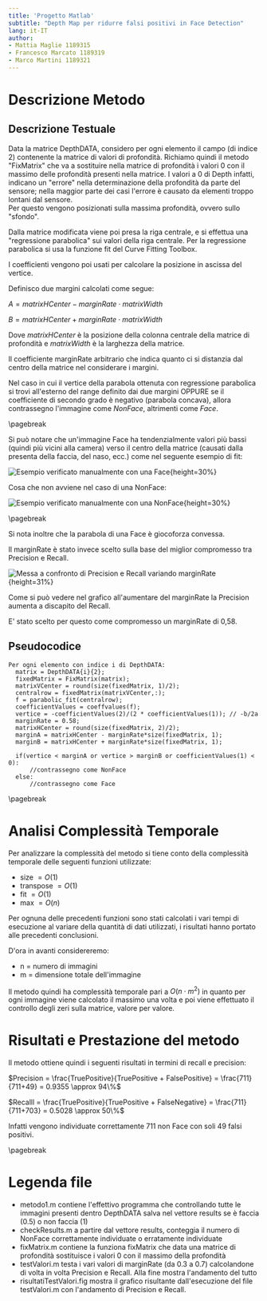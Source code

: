 ```yaml
---
title: 'Progetto Matlab'
subtitle: "Depth Map per ridurre falsi positivi in Face Detection"
lang: it-IT
author:
- Mattia Maglie 1189315
- Francesco Marcato 1189319
- Marco Martini 1189321
---
```


# Descrizione Metodo

## Descrizione Testuale

Data la matrice DepthDATA, considero per ogni elemento il campo (di indice 2) contenente la matrice di valori di profondità.
Richiamo quindi il metodo "FixMatrix" che va a sostituire nella matrice di profondità i valori 0 con il massimo delle profondità presenti nella matrice.
I valori a 0 di Depth infatti, indicano un "errore" nella determinazione della profondità da parte del sensore; nella maggior parte dei casi l'errore è causato da elementi troppo lontani dal sensore.\
Per questo vengono posizionati sulla massima profondità, ovvero sullo "sfondo".

Dalla matrice modificata viene poi presa la riga centrale, e si effettua una "regressione parabolica" sui valori della riga centrale.
Per la regressione parabolica si usa la funzione fit del Curve Fitting Toolbox.

I coefficienti vengono poi usati per calcolare la posizione in ascissa del vertice.

Definisco due margini calcolati come segue:

$A = matrixHCenter - marginRate \cdot matrixWidth$

$B = matrixHCenter + marginRate \cdot matrixWidth$

Dove $matrixHCenter$ è la posizione della colonna centrale della matrice di profondità e $matrixWidth$ è la larghezza della matrice.

Il coefficiente marginRate arbitrario che indica quanto ci si distanzia dal centro della matrice nel considerare i margini.

Nel caso in cui il vertice della parabola ottenuta con regressione parabolica si trovi all'esterno del range definito dai due margini OPPURE se il coefficiente di secondo grado è negativo (parabola concava), allora contrassegno l'immagine come *NonFace*, altrimenti come *Face*.

\pagebreak

Si può notare che un'immagine Face ha tendenzialmente valori più bassi (quindi più vicini alla
camera) verso il centro della matrice (causati dalla presenta della faccia, del naso, ecc.) come nel seguente esempio di fit: 

![Esempio verificato manualmente con una Face](img/Face.png){height=30%}

Cosa che non avviene nel caso di una NonFace: 

![Esempio verificato manualmente con una NonFace](img/NonFacce.png){height=30%}

\pagebreak

Si nota inoltre che la parabola di una Face è giocoforza convessa.

Il marginRate è stato invece scelto sulla base del miglior compromesso tra Precision e Recall.

![Messa a confronto di Precision e Recall variando marginRate](img/testingGraph.png){height=31%}

Come si può vedere nel grafico all'aumentare del marginRate la Precision aumenta a discapito del Recall.

E' stato scelto per questo come compromesso un marginRate di 0,58.

## Pseudocodice

```
Per ogni elemento con indice i di DepthDATA:
  matrix = DepthDATA{i}{2}; 
  fixedMatrix = FixMatrix(matrix);
  matrixVCenter = round(size(fixedMatrix, 1)/2);
  centralrow = fixedMatrix(matrixVCenter,:);
  f = parabolic_fit(centralrow);
  coefficientValues = coeffvalues(f);
  vertice = -coefficientValues(2)/(2 * coefficientValues(1)); // -b/2a
  marginRate = 0.58;
  matrixHCenter = round(size(fixedMatrix, 2)/2);
  marginA = matrixHCenter - marginRate*size(fixedMatrix, 1);
  marginB = matrixHCenter + marginRate*size(fixedMatrix, 1);
  
  if(vertice < marginA or vertice > marginB or coefficientValues(1) < 0):
      //contrassegno come NonFace
  else:
      //contrassegno come Face
```

\pagebreak

# Analisi Complessità Temporale

Per analizzare la complessità del metodo si tiene conto della complessità temporale delle seguenti funzioni utilizzate:

+ size $= O(1)$
+ transpose $= O(1)$
+ fit $= O(1)$
+ max $= O(n)$

Per ognuna delle precedenti funzioni sono stati calcolati i vari tempi di esecuzione al variare della quantità di dati utilizzati, i risultati hanno portato alle precedenti conclusioni.

D'ora in avanti considereremo: 

+ n = numero di immagini 
+ m = dimensione totale dell'immagine

Il metodo quindi ha complessità temporale pari a $O(n \cdot m^2)$ in quanto per ogni immagine viene calcolato il massimo una volta e poi viene effettuato il controllo degli zeri sulla matrice, valore per valore.

# Risultati e Prestazione del metodo

Il metodo ottiene quindi i seguenti risultati in termini di recall e precision:

$Precision = \frac{TruePositive}{TruePositive + FalsePositive} = \frac{711}{711+49} = 0.9355 \approx 94\%$


$Recalll = \frac{TruePositive}{TruePositive + FalseNegative} = \frac{711}{711+703} = 0.5028 \approx 50\%$

Infatti vengono individuate correttamente 711 non Face con soli 49 falsi positivi.

\pagebreak

# Legenda file

+ metodo1.m contiene l'effettivo programma che controllando tutte le immagini presenti dentro DepthDATA salva nel vettore results se è faccia (0.5) o non faccia (1)
+ checkResults.m a partire dal vettore results, conteggia il numero di NonFace correttamente individuate o erratamente individuate
+ fixMatrix.m contiene la funziona fixMatrix che data una matrice di profondità sostituisce i valori 0 con il massimo della profondità
+ testValori.m testa i vari valori di marginRate (da 0.3 a 0.7) calcolandone di volta in volta Precision e Recall. Alla fine mostra l'andamento del tutto
+ risultatiTestValori.fig mostra il grafico risultante dall'esecuzione del file testValori.m con l'andamento di Precision e Recall.
